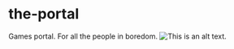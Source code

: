 # the-portal
Games portal. For all the people in boredom.
![This is an alt text.](https://raw.githubusercontent.com/ThatRandomPersonOnGithub/ThatRandomPersonOnGithub.github.io/main/Untitled.png" "Shadow wizard money gang.")
